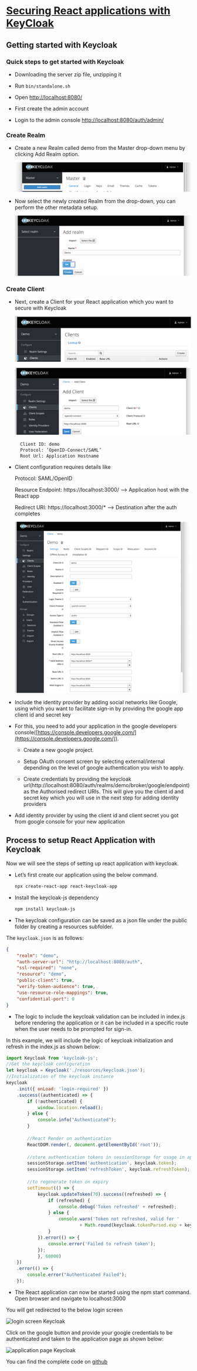 # [Securing React applications with KeyCloak](https://walkingtree.tech/detailed-guide-securing-react-applications-keycloak/)

## Getting started with Keycloak

### Quick steps to get started with Keycloak

- Downloading the server zip file, unzipping it
- Run `bin/standalone.sh`
- Open [http://localhost:8080/](http://localhost:8080/auth)

- First create the admin account
- Login to the admin console [http://localhost:8080/auth/admin/](http://localhost:8080/auth/admin/)

### Create Realm

- Create a new Realm called demo from the Master drop-down menu by clicking Add Realm option.

    ![Add Realm](./img/01_add_realm.png)

- Now select the newly created Realm from the drop-down, you can perform the other metadata setup.

    ![Add Realm](./img/02_add_realm.png)

### Create Client

- Next, create a Client for your React application which you want to secure with Keycloak

    ![Add Realm](./img/03_create_client.png)

    ![Add Realm](./img/04_create_client.png)

        Client ID: demo
        Protocol: ‘OpenID-Connect/SAML’
        Root Url: Application Hostname

- Client configuration requires details like

    Protocol: SAML/OpenID
    
    Resource Endpoint: https://localhost:3000/
        --> Application host with the React app
    
    Redirect URI: https://localhost:3000/*
        --> Destination after the auth completes

    ![Add Realm](./img/05_client_details.png)

- Include the identity provider by adding social networks like Google, using which you want to facilitate sign-in by providing the google app client id and secret key

- For this, you need to add your application in the google developers console([https://console.developers.google.com/](https://console.developers.google.com/)).
  - Create a new google project.

  - Setup OAuth consent screen by selecting external/internal depending on the level of google authentication you wish to apply.
  
  - Create credentials by providing the keycloak url(http://localhost:8080/auth/realms/demo/broker/google/endpoint) as the Authorised redirect URIs. This will give you the client id and secret key which you will use in the next step for adding identity providers
  
- Add identity provider by using the client id and client secret you got from google console for your new application

## Process to setup React Application with Keycloak

Now we will see the steps of setting up react application with keycloak.

- Let’s first create our application using the below command.

    ```sh
    npx create-react-app react-keycloak-app
    ```

- Install the keycloak-js dependency

    ```sh
    npm install keycloak-js
    ```

- The keycloak configuration can be saved as a json file under the public folder by creating a resources subfolder.

The `keycloak.json` is as follows:

```json
{
    "realm": "demo",
    "auth-server-url": "http://localhost:8080/auth",
    "ssl-required": "none",
    "resource": "demo",
    "public-client": true,
    "verify-token-audience": true,
    "use-resource-role-mappings": true,
    "confidential-port": 0
}
```

- The logic to include the keycloak validation can be included in index.js before rendering the application or it can be included in a specific route when the user needs to be prompted for sign-in.

In this example, we will include the logic of keycloak initialization and refresh in the index.js as shown below:

```javascript
import Keycloak from 'keycloak-js';
//Get the keycloak configuration
let keycloak = Keycloak('./resources/keycloak.json');
//Initialization of the keycloak instance
keycloak
    .init({ onLoad: 'login-required' })
    .success((authenticated) => {
        if (!authenticated) {
            window.location.reload();
        } else {
            console.info("Authenticated");
        }

        //React Render on authentication
        ReactDOM.render(, document.getElementById('root'));

        //store authentication tokens in sessionStorage for usage in app
        sessionStorage.setItem('authentication', keycloak.token);
        sessionStorage.setItem('refreshToken', keycloak.refreshToken);

        //to regenerate token on expiry
        setTimeout(() => {
            keycloak.updateToken(70).success((refreshed) => {
                if (refreshed) {
                    console.debug('Token refreshed' + refreshed);
                } else {
                    console.warn('Token not refreshed, valid for '
                            + Math.round(keycloak.tokenParsed.exp + keycloak.timeSkew - new Date().getTime() / 1000) + ' seconds');
                }
            }).error(() => {
                console.error('Failed to refresh token');
            });
            }, 60000)
    })
    .error(() => {
        console.error("Authenticated Failed");
    });
```

- The React application can now be started using the npm start command. Open browser and navigate to localhost:3000

You will get redirected to the below login screen

![login screen Keycloak](//i0.wp.com/walkingtree.tech/wp-content/uploads/2020/01/Untitled-presentation-6.jpg)

Click on the google button and provide your google credentials to be authenticated and taken to the application page as shown below:

![application page Keycloak](//i0.wp.com/walkingtree.tech/wp-content/uploads/2020/01/Untitled-presentation-7.jpg)

You can find the complete code on [github](https://github.com/abhilashahyd/react-keycloak-app)

